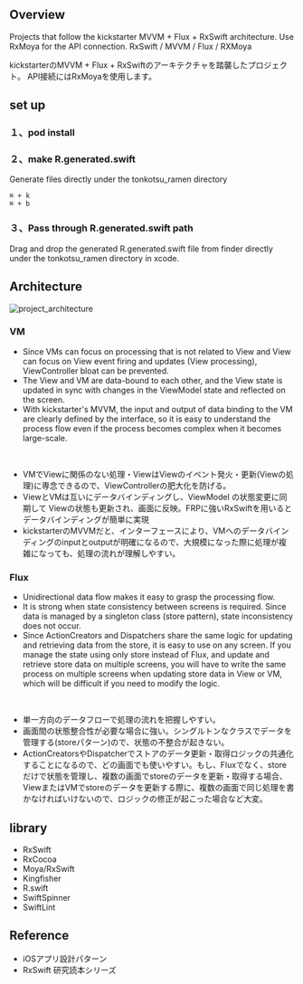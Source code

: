 ## Overview
Projects that follow the kickstarter MVVM + Flux + RxSwift architecture. 
Use RxMoya for the API connection. 
RxSwift / MVVM / Flux / RXMoya

kickstarterのMVVM + Flux + RxSwiftのアーキテクチャを踏襲したプロジェクト。
API接続にはRxMoyaを使用します。

## set up

### １、pod install
### ２、make R.generated.swift
Generate files directly under the tonkotsu_ramen directory
```
⌘ + k
⌘ + b
```
### ３、Pass through R.generated.swift path 
Drag and drop the generated R.generated.swift file from finder directly under the tonkotsu_ramen directory in xcode.

## Architecture
![project_architecture](https://user-images.githubusercontent.com/74945210/150667625-3a4f516e-d1ea-48bd-9341-46a5eaa1c83e.png)

### VM
- Since VMs can focus on processing that is not related to View and View can focus on View event firing and updates (View processing), ViewController bloat can be prevented.
- The View and VM are data-bound to each other, and the View state is updated in sync with changes in the ViewModel state and reflected on the screen.
- With kickstarter's MVVM, the input and output of data binding to the VM are clearly defined by the interface, so it is easy to understand the process flow even if the process becomes complex when it becomes large-scale.
<br>

- VMでViewに関係のない処理・ViewはViewのイベント発火・更新(Viewの処理)に専念できるので、ViewControllerの肥大化を防げる。
- ViewとVMは互いにデータバインディングし、ViewModel の状態変更に同期して Viewの状態も更新され、画面に反映。FRPに強いRxSwiftを用いるとデータバインディングが簡単に実現
- kickstarterのMVVMだと、インターフェースにより、VMへのデータバインディングのinputとoutputが明確になるので、大規模になった際に処理が複雑になっても、処理の流れが理解しやすい。

### Flux
- Unidirectional data flow makes it easy to grasp the processing flow.
- It is strong when state consistency between screens is required. Since data is managed by a singleton class (store pattern), state inconsistency does not occur.
- Since ActionCreators and Dispatchers share the same logic for updating and retrieving data from the store, it is easy to use on any screen. If you manage the state using only store instead of Flux, and update and retrieve store data on multiple screens, you will have to write the same process on multiple screens when updating store data in View or VM, which will be difficult if you need to modify the logic.
<br>

- 単一方向のデータフローで処理の流れを把握しやすい。
- 画面間の状態整合性が必要な場合に強い。シングルトンなクラスでデータを管理する(storeパターン)ので、状態の不整合が起きない。
- ActionCreatorsやDispatcherでストアのデータ更新・取得ロジックの共通化することになるので、どの画面でも使いやすい。もし、Fluxでなく、storeだけで状態を管理し、複数の画面でstoreのデータを更新・取得する場合、ViewまたはVMでstoreのデータを更新する際に、複数の画面で同じ処理を書かなければいけないので、ロジックの修正が起こった場合など大変。

## library
- RxSwift
- RxCocoa
- Moya/RxSwift
- Kingfisher
- R.swift
- SwiftSpinner
- SwiftLint

## Reference
- iOSアプリ設計パターン
- RxSwift 研究読本シリーズ
